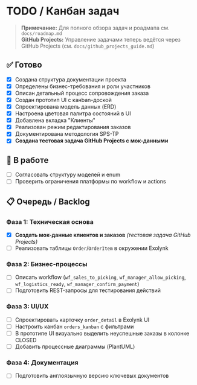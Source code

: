 ﻿# TODO / Канбан задач

> **Примечание:** Для полного обзора задач и роадмапа см. `docs/roadmap.md`  
> **GitHub Projects:** Управление задачами теперь ведётся через GitHub Projects (см. `docs/github_projects_guide.md`)

## ✅ Готово
- [x] Создана структура документации проекта
- [x] Определены бизнес-требования и роли участников
- [x] Описан детальный процесс сопровождения заказа
- [x] Создан прототип UI с канban-доской
- [x] Спроектирована модель данных (ERD)
- [x] Настроена цветовая палитра состояний в UI
- [x] Добавлена вкладка "Клиенты" 
- [x] Реализован режим редактирования заказов
- [x] Документирована методология SPS-TP
- [x] **Создана тестовая задача GitHub Projects с мок-данными**

## 🔄 В работе
- [ ] Согласовать структуру моделей и enum
- [ ] Проверить ограничения платформы по workflow и actions

## 📋 Очередь / Backlog

### Фаза 1: Техническая основа
- [x] **Создать мок-данные клиентов и заказов** *(тестовая задача GitHub Projects)*
- [ ] Реализовать таблицы `Order`/`OrderItem` в окружении Exolynk

### Фаза 2: Бизнес-процессы  
- [ ] Описать workflow (`wf_sales_to_picking`, `wf_manager_allow_picking`, `wf_logistics_ready`, `wf_manager_confirm_payment`)
- [ ] Подготовить REST-запросы для тестирования действий

### Фаза 3: UI/UX
- [ ] Спроектировать карточку `order_detail` в Exolynk UI
- [ ] Настроить канбан `orders_kanban` с фильтрами
- [ ] В прототипе UI визуально выделить неуспешные заказы в колонке CLOSED
- [ ] Добавить процессные диаграммы (PlantUML)

### Фаза 4: Документация
- [ ] Подготовить англоязычную версию ключевых документов
